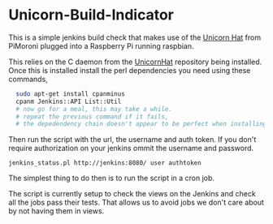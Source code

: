 # Unicorn-Build-Indicator

This is a simple jenkins build check that makes use of the
[Unicorn Hat](http://shop.pimoroni.com/products/unicorn-hat) from PiMoroni
plugged into a Raspberry Pi running raspbian.

This relies on the C daemon from the
[UnicornHat](https://github.com/pimoroni/UnicornHat/tree/master/c/unicornd)
repository being installed.  Once this is installed install the
perl dependencies you need using these commands,

```bash
  sudo apt-get install cpanminus
  cpanm Jenkins::API List::Util
  # now go for a meal, this may take a while.
  # repeat the previous command if it fails,
  # the depedendency chain doesn't appear to be perfect when installing on the Pi.
```

Then run the script with the url, the username and auth token.  If you don't
require authorization on your jenkins ommit the username and password.

`jenkins_status.pl http://jenkins:8080/ user authtoken`

The simplest thing to do then is to run the script in a cron job.

The script is currently setup to check the views on the Jenkins and check all
the jobs pass their tests.  That allows us to avoid jobs we don't care about
by not having them in views.
